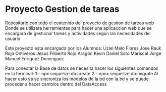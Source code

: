# Proyecto Gestion de tareas
 
Repositorio con todo el contenido del proyecto de gestion de tareas web
Donde se utilizara herramientas para hacer una aplicaccion web que se encargara de
gestionar tareas y actividades segun las necesidades del usuario

Este proyecto esta encargado por los Alumnos:
Uziel Melo Flores
Jose Rauk Rojo Ontiveros
Jesus Filiberto Rojo Aragón
Kevin Daniel Soto Mariscal
Jorge Manuel Enriquez Dominguez

Para conectar la Base de datos se necesita hacer los siguientes comandos en la terminal:
    1.- npx sequelize db:create
    2.- npnx sequelize db:migrate
Al hacer esto ya se sincroniza los modelos de la bd con la bd y se puede proceder a hacer cambios dentro del DataAccess    

